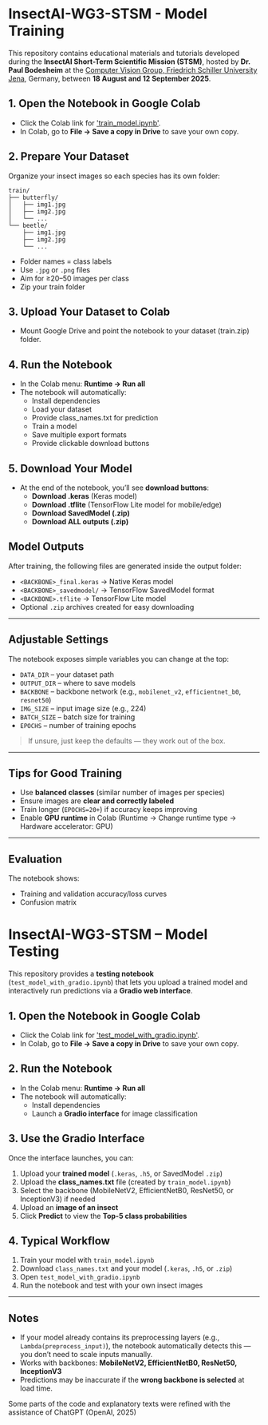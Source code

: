 # InsectAI-WG3-STSM - Model Training 

This repository contains educational materials and tutorials developed during the **InsectAI Short-Term Scientific Mission (STSM)**, hosted by **Dr. Paul Bodesheim** at the [Computer Vision Group, Friedrich Schiller University Jena](https://inf-cv.uni-jena.de/), Germany, between **18 August and 12 September 2025**.


## 1. Open the Notebook in Google Colab
   - Click the Colab link for ['train_model.ipynb'](https://colab.research.google.com/drive/15nQznMSMnyAkQyuxM7ZbdzXM_5f_9FMy?usp=sharing).
   - In Colab, go to **File → Save a copy in Drive** to save your own copy.

## 2. Prepare Your Dataset  
   Organize your insect images so each species has its own folder:

```
train/
├── butterfly/
│   ├── img1.jpg
│   ├── img2.jpg
│   └── ...
└── beetle/
    ├── img1.jpg
    ├── img2.jpg
    └── ...
```
   
- Folder names = class labels  
- Use `.jpg` or `.png` files  
- Aim for ≥20–50 images per class
- Zip your train folder

## 3. Upload Your Dataset to Colab
- Mount Google Drive and point the notebook to your dataset (train.zip) folder.

## 4. Run the Notebook 
- In the Colab menu: **Runtime → Run all**  
- The notebook will automatically:  
  - Install dependencies  
  - Load your dataset
  - Provide class_names.txt for prediction
  - Train a model  
  - Save multiple export formats  
  - Provide clickable download buttons  
## 5.  Download Your Model
- At the end of the notebook, you’ll see **download buttons**:  
  - **Download .keras** (Keras model)  
  - **Download .tflite** (TensorFlow Lite model for mobile/edge)  
  - **Download SavedModel (.zip)**  
  - **Download ALL outputs (.zip)**
## Model Outputs  

After training, the following files are generated inside the output folder:  

- `<BACKBONE>_final.keras` → Native Keras model  
- `<BACKBONE>_savedmodel/` → TensorFlow SavedModel format  
- `<BACKBONE>.tflite` → TensorFlow Lite model  
- Optional `.zip` archives created for easy downloading  

---

## Adjustable Settings  

The notebook exposes simple variables you can change at the top:  

- `DATA_DIR` – your dataset path  
- `OUTPUT_DIR` – where to save models  
- `BACKBONE` – backbone network (e.g., `mobilenet_v2`, `efficientnet_b0`, `resnet50`)  
- `IMG_SIZE` – input image size (e.g., 224)  
- `BATCH_SIZE` – batch size for training  
- `EPOCHS` – number of training epochs  

> If unsure, just keep the defaults — they work out of the box.  

---

## Tips for Good Training  

- Use **balanced classes** (similar number of images per species)  
- Ensure images are **clear and correctly labeled**  
- Train longer (`EPOCHS=20+`) if accuracy keeps improving  
- Enable **GPU runtime** in Colab (Runtime → Change runtime type → Hardware accelerator: GPU)  

---

## Evaluation  

The notebook shows:  
- Training and validation accuracy/loss curves   
- Confusion matrix 

# InsectAI-WG3-STSM – Model Testing  

This repository provides a **testing notebook** (`test_model_with_gradio.ipynb`) that lets you upload a trained model and interactively run predictions via a **Gradio web interface**.  

## 1. Open the Notebook in Google Colab  
- Click the Colab link for ['test_model_with_gradio.ipynb'](https://colab.research.google.com/drive/1waaanvDYt3pdtK7MAqvpAW9AE_TdR2uC?usp=sharing).  
- In Colab, go to **File → Save a copy in Drive** to save your own copy.  

## 2. Run the Notebook  
- In the Colab menu: **Runtime → Run all**  
- The notebook will automatically:  
  - Install dependencies  
  - Launch a **Gradio interface** for image classification  

## 3. Use the Gradio Interface  
Once the interface launches, you can:  
1. Upload your **trained model** (`.keras`, `.h5`, or SavedModel `.zip`)  
2. Upload the **class_names.txt** file (created by `train_model.ipynb`)  
3. Select the backbone (MobileNetV2, EfficientNetB0, ResNet50, or InceptionV3) if needed  
4. Upload an **image of an insect**  
5. Click **Predict** to view the **Top-5 class probabilities**  

## 4. Typical Workflow  
1. Train your model with `train_model.ipynb`  
2. Download `class_names.txt` and your model (`.keras`, `.h5`, or `.zip`)  
3. Open `test_model_with_gradio.ipynb`  
4. Run the notebook and test with your own insect images  

---

## Notes  
- If your model already contains its preprocessing layers (e.g., `Lambda(preprocess_input)`), the notebook automatically detects this — you don’t need to scale inputs manually.  
- Works with backbones: **MobileNetV2, EfficientNetB0, ResNet50, InceptionV3**  
- Predictions may be inaccurate if the **wrong backbone is selected** at load time.

Some parts of the code and explanatory texts were refined with the assistance of ChatGPT (OpenAI, 2025)

